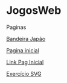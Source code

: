 # JogosWeb
Paginas

[Bandeira Japão](https://ranieri12.github.io/JogosWeb/WebPages/bandeiraJapao.html)

[Pagina inicial](https://ranieri12.github.io/JogosWeb/WebPages/PaginaInicial.html)

[Link Pag Inicial](https://ranieri12.github.io/JogosWeb/WebPages/exemplo.html)

[Exercício SVG](https://ranieri12.github.io/JogosWeb/WebPages/Snap.html)
